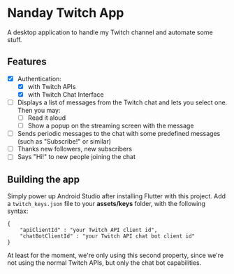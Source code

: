 # Nanday Twitch App

A desktop application to handle my Twitch channel and automate some stuff.

## Features

* [X] Authentication:
  * [X] with Twitch APIs
  * [X] with Twitch Chat Interface
* [ ] Displays a list of messages from the Twitch chat and lets you select one. Then you may:
  * [ ] Read it aloud
  * [ ] Show a popup on the streaming screen with the message
* [ ] Sends periodic messages to the chat with some predefined messages (such as "Subscribe!" or similar)
* [ ] Thanks new followers, new subscribers
* [ ] Says "Hi!" to new people joining the chat

## Building the app

Simply power up Android Studio after installing Flutter with this project.
Add a `twitch_keys.json` file to your **assets/keys** folder, with the following syntax:

    {
        "apiClientId" : "your Twitch API client id",
        "chatBotClientId" : "your Twitch API chat bot client id"
    }

At least for the moment, we're only using this second property, since we're not using the normal Twitch APIs, but only the chat bot capabilities.
